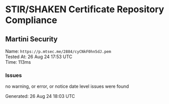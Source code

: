 # STIR/SHAKEN Certificate Repository Compliance

## Martini Security

Name: `https://p.mtsec.me/2884/cyCNkF0hn5dJ.pem`\
Tested At: 26 Aug 24 17:53 UTC\
Time: 113ms

### Issues

no warning, or error, or notice date level issues were found

Generated: 26 Aug 24 18:03 UTC